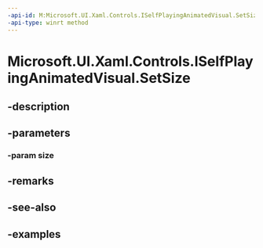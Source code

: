 ```yaml
---
-api-id: M:Microsoft.UI.Xaml.Controls.ISelfPlayingAnimatedVisual.SetSize(Windows.Foundation.Size)
-api-type: winrt method
---
```


<!-- Method syntax.
public void ISelfPlayingAnimatedVisual.SetSize(Size size)
-->

# Microsoft.UI.Xaml.Controls.ISelfPlayingAnimatedVisual.SetSize

## -description

## -parameters
### -param size

## -remarks

## -see-also

## -examples

